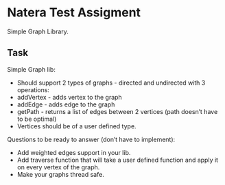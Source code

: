 # Natera Test Assigment

Simple Graph Library.

## Task
Simple Graph lib: 
- Should support 2 types of graphs - directed and undirected with 3 operations:
- addVertex - adds vertex to the graph
- addEdge - adds edge to the graph
- getPath - returns a list of edges between 2 vertices (path doesn’t have to be optimal)
- Vertices should be of a user defined type.

Questions to be ready to answer (don’t have to implement):
- Add weighted edges support in your lib.
- Add traverse function that will take a user defined function and apply it on every vertex of the graph.
- Make your graphs thread safe.
